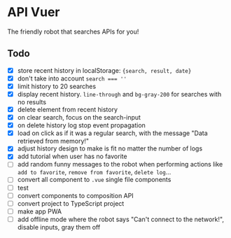 # API Vuer

The friendly robot that searches APIs for you!

## Todo

- [x] store recent history in localStorage: `{search, result, date}`
- [x] don't take into account `search === ''`
- [x] limit history to 20 searches
- [x] display recent history. `line-through` and `bg-gray-200` for searches with no results
- [x] delete element from recent history
- [x] on clear search, focus on the search-input
- [x] on delete history log stop event propagation
- [x] load on click as if it was a regular search, with the message "Data retrieved from memory!"
- [x] adjust history design to make is fit no matter the number of logs
- [x] add tutorial when user has no favorite
- [ ] add random funny messages to the robot when performing actions like `add to favorite`, `remove from favorite`, `delete log`...
- [ ] convert all component to `.vue` single file components
- [ ] test
- [ ] convert components to composition API
- [ ] convert project to TypeScript project
- [ ] make app PWA
- [ ] add offline mode where the robot says "Can't connect to the network!", disable inputs, gray them off
